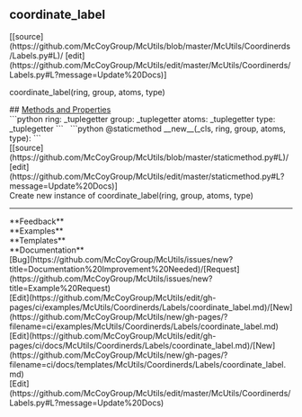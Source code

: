 ## <a id="McUtils.Coordinerds.Labels.coordinate_label">coordinate_label</a> 

<div class="docs-source-link" markdown="1">
[[source](https://github.com/McCoyGroup/McUtils/blob/master/McUtils/Coordinerds/Labels.py#L)/
[edit](https://github.com/McCoyGroup/McUtils/edit/master/McUtils/Coordinerds/Labels.py#L?message=Update%20Docs)]
</div>

coordinate_label(ring, group, atoms, type)







<div class="collapsible-section">
 <div class="collapsible-section collapsible-section-header" markdown="1">
## <a class="collapse-link" data-toggle="collapse" href="#methods" markdown="1"> Methods and Properties</a> <a class="float-right" data-toggle="collapse" href="#methods"><i class="fa fa-chevron-down"></i></a>
 </div>
 <div class="collapsible-section collapsible-section-body collapse show" id="methods" markdown="1">
 ```python
ring: _tuplegetter
group: _tuplegetter
atoms: _tuplegetter
type: _tuplegetter
```
<a id="namedtuple_coordinate_label.coordinate_label.__new__" class="docs-object-method">&nbsp;</a> 
```python
@staticmethod
__new__(_cls, ring, group, atoms, type): 
```
<div class="docs-source-link" markdown="1">
[[source](https://github.com/McCoyGroup/McUtils/blob/master/staticmethod.py#L)/
[edit](https://github.com/McCoyGroup/McUtils/edit/master/staticmethod.py#L?message=Update%20Docs)]
</div>
Create new instance of coordinate_label(ring, group, atoms, type)






 </div>
</div>












---


<div markdown="1" class="text-secondary">
<div class="container">
  <div class="row">
   <div class="col" markdown="1">
**Feedback**   
</div>
   <div class="col" markdown="1">
**Examples**   
</div>
   <div class="col" markdown="1">
**Templates**   
</div>
   <div class="col" markdown="1">
**Documentation**   
</div>
   <div class="col" markdown="1">
   
</div>
   <div class="col" markdown="1">
   
</div>
   <div class="col" markdown="1">
   
</div>
</div>
  <div class="row">
   <div class="col" markdown="1">
[Bug](https://github.com/McCoyGroup/McUtils/issues/new?title=Documentation%20Improvement%20Needed)/[Request](https://github.com/McCoyGroup/McUtils/issues/new?title=Example%20Request)   
</div>
   <div class="col" markdown="1">
[Edit](https://github.com/McCoyGroup/McUtils/edit/gh-pages/ci/examples/McUtils/Coordinerds/Labels/coordinate_label.md)/[New](https://github.com/McCoyGroup/McUtils/new/gh-pages/?filename=ci/examples/McUtils/Coordinerds/Labels/coordinate_label.md)   
</div>
   <div class="col" markdown="1">
[Edit](https://github.com/McCoyGroup/McUtils/edit/gh-pages/ci/docs/McUtils/Coordinerds/Labels/coordinate_label.md)/[New](https://github.com/McCoyGroup/McUtils/new/gh-pages/?filename=ci/docs/templates/McUtils/Coordinerds/Labels/coordinate_label.md)   
</div>
   <div class="col" markdown="1">
[Edit](https://github.com/McCoyGroup/McUtils/edit/master/McUtils/Coordinerds/Labels.py#L?message=Update%20Docs)   
</div>
   <div class="col" markdown="1">
   
</div>
   <div class="col" markdown="1">
   
</div>
   <div class="col" markdown="1">
   
</div>
</div>
</div>
</div>